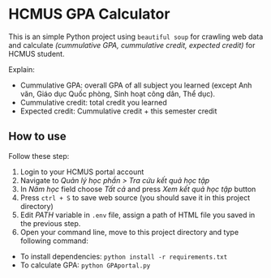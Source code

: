 # HCMUS GPA Calculator

This is an simple Python project using `beautiful soup` for crawling web data and calculate *(cummulative GPA, cummulative credit, expected credit)* for HCMUS student.

Explain:
- Cummulative GPA: overall GPA of all subject you learned (except Anh văn, Giáo dục Quốc phòng, Sinh hoạt công dân, Thể dục).
- Cummulative credit: total credit you learned
- Expected credit: Cummulative credit + this semester credit

## How to use
Follow these step:
1. Login to your HCMUS portal account
2. Navigate to *Quản lý học phần > Tra cứu kết quả học tập*
3. In *Năm học* field choose *Tất cả* and press *Xem kết quả học tập* button
4. Press `ctrl + S` to save web source (you should save it in this project directory)
5. Edit *PATH* variable in `.env` file, assign a path of HTML file you saved in the previous step.
6. Open your command line, move to this project directory and type following command:
- To install dependencies: `python install -r requirements.txt`
- To calculate GPA: `python GPAportal.py`